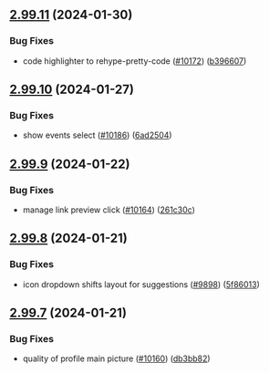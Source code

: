 ## [2.99.11](https://github.com/EddieHubCommunity/BioDrop/compare/v2.99.10...v2.99.11) (2024-01-30)


### Bug Fixes

* code highlighter to rehype-pretty-code ([#10172](https://github.com/EddieHubCommunity/BioDrop/issues/10172)) ([b396607](https://github.com/EddieHubCommunity/BioDrop/commit/b396607d83110bb19a632ca68c1ccccc98483faa))



## [2.99.10](https://github.com/EddieHubCommunity/BioDrop/compare/v2.99.9...v2.99.10) (2024-01-27)


### Bug Fixes

* show events select ([#10186](https://github.com/EddieHubCommunity/BioDrop/issues/10186)) ([6ad2504](https://github.com/EddieHubCommunity/BioDrop/commit/6ad250452f32a0cb801b3f39f2c4ab8d4fc8cc0a))



## [2.99.9](https://github.com/EddieHubCommunity/BioDrop/compare/v2.99.8...v2.99.9) (2024-01-22)


### Bug Fixes

* manage link preview click ([#10164](https://github.com/EddieHubCommunity/BioDrop/issues/10164)) ([261c30c](https://github.com/EddieHubCommunity/BioDrop/commit/261c30c367ecd5d91042385dd58524357eb65c20))



## [2.99.8](https://github.com/EddieHubCommunity/BioDrop/compare/v2.99.7...v2.99.8) (2024-01-21)


### Bug Fixes

* icon dropdown shifts layout for suggestions ([#9898](https://github.com/EddieHubCommunity/BioDrop/issues/9898)) ([5f86013](https://github.com/EddieHubCommunity/BioDrop/commit/5f860131d7f395f262c0728ec7e70ca9534a1e3c))



## [2.99.7](https://github.com/EddieHubCommunity/BioDrop/compare/v2.99.6...v2.99.7) (2024-01-21)


### Bug Fixes

* quality of profile main picture ([#10160](https://github.com/EddieHubCommunity/BioDrop/issues/10160)) ([db3bb82](https://github.com/EddieHubCommunity/BioDrop/commit/db3bb82294900816e25ae5daaf60f40d23d2b8d2))



